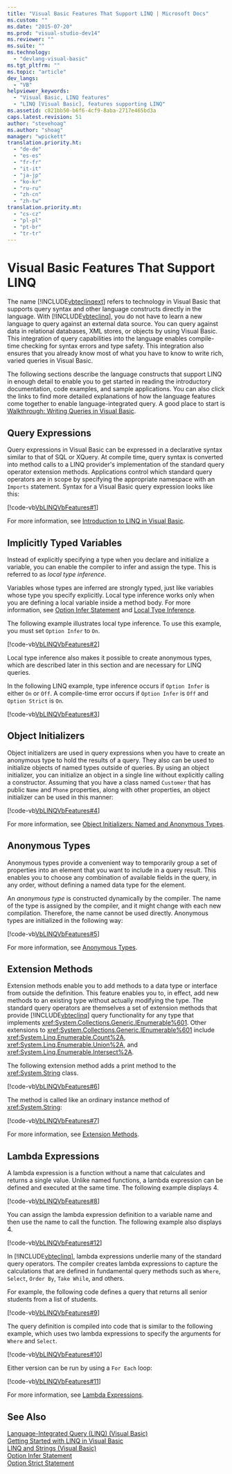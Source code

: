 ```yaml
---
title: "Visual Basic Features That Support LINQ | Microsoft Docs"
ms.custom: ""
ms.date: "2015-07-20"
ms.prod: "visual-studio-dev14"
ms.reviewer: ""
ms.suite: ""
ms.technology: 
  - "devlang-visual-basic"
ms.tgt_pltfrm: ""
ms.topic: "article"
dev_langs: 
  - "VB"
helpviewer_keywords: 
  - "Visual Basic, LINQ features"
  - "LINQ [Visual Basic], features supporting LINQ"
ms.assetid: c821bb50-b6f6-4cf9-8aba-2717e465bd3a
caps.latest.revision: 51
author: "stevehoag"
ms.author: "shoag"
manager: "wpickett"
translation.priority.ht: 
  - "de-de"
  - "es-es"
  - "fr-fr"
  - "it-it"
  - "ja-jp"
  - "ko-kr"
  - "ru-ru"
  - "zh-cn"
  - "zh-tw"
translation.priority.mt: 
  - "cs-cz"
  - "pl-pl"
  - "pt-br"
  - "tr-tr"
---
```

# Visual Basic Features That Support LINQ
The name [!INCLUDE[vbteclinqext](../../../../csharp/getting-started/includes/vbteclinqext_md.md)] refers to technology in Visual Basic that supports query syntax and other language constructs directly in the language. With [!INCLUDE[vbteclinq](../../../../csharp/includes/vbteclinq_md.md)], you do not have to learn a new language to query against an external data source. You can query against data in relational databases, XML stores, or objects by using Visual Basic. This integration of query capabilities into the language enables compile-time checking for syntax errors and type safety. This integration also ensures that you already know most of what you have to know to write rich, varied queries in Visual Basic.  
  
 The following sections describe the language constructs that support LINQ in enough detail to enable you to get started in reading the introductory documentation, code examples, and sample applications. You can also click the links to find more detailed explanations of how the language features come together to enable language-integrated query. A good place to start is [Walkthrough: Writing Queries in Visual Basic](../../../../visual-basic/programming-guide/concepts/linq/walkthrough-writing-queries.md).  
  
## Query Expressions  
 Query expressions in Visual Basic can be expressed in a declarative syntax similar to that of SQL or XQuery. At compile time, query syntax is converted into method calls to a LINQ provider's implementation of the standard query operator extension methods. Applications control which standard query operators are in scope by specifying the appropriate namespace with an `Imports` statement. Syntax for a Visual Basic query expression looks like this:  
  
 [!code-vb[VbLINQVbFeatures#1](../../../../visual-basic/programming-guide/concepts/linq/codesnippet/VisualBasic/features-that-support-linq_1.vb)]  
  
 For more information, see [Introduction to LINQ in Visual Basic](../../../../visual-basic/programming-guide/language-features/linq/introduction-to-linq.md).  
  
## Implicitly Typed Variables  
 Instead of explicitly specifying a type when you declare and initialize a variable, you can enable the compiler to infer and assign the type. This is referred to as *local type inference*.  
  
 Variables whose types are inferred are strongly typed, just like variables whose type you specify explicitly. Local type inference works only when you are defining a local variable inside a method body. For more information, see [Option Infer Statement](../../../../visual-basic/language-reference/statements/option-infer-statement.md) and [Local Type Inference](../../../../visual-basic/programming-guide/language-features/variables/local-type-inference.md).  
  
 The following example illustrates local type inference. To use this example, you must set `Option Infer` to `On`.  
  
 [!code-vb[VbLINQVbFeatures#2](../../../../visual-basic/programming-guide/concepts/linq/codesnippet/VisualBasic/features-that-support-linq_2.vb)]  
  
 Local type inference also makes it possible to create anonymous types, which are described later in this section and are necessary for LINQ queries.  
  
 In the following LINQ example, type inference occurs if `Option Infer` is either `On` or `Off`. A compile-time error occurs if `Option Infer` is `Off` and `Option Strict` is `On`.  
  
 [!code-vb[VbLINQVbFeatures#3](../../../../visual-basic/programming-guide/concepts/linq/codesnippet/VisualBasic/features-that-support-linq_3.vb)]  
  
## Object Initializers  
 Object initializers are used in query expressions when you have to create an anonymous type to hold the results of a query. They also can be used to initialize objects of named types outside of queries. By using an object initializer, you can initialize an object in a single line without explicitly calling a constructor. Assuming that you have a class named `Customer` that has public `Name` and `Phone` properties, along with other properties, an object initializer can be used in this manner:  
  
 [!code-vb[VbLINQVbFeatures#4](../../../../visual-basic/programming-guide/concepts/linq/codesnippet/VisualBasic/features-that-support-linq_4.vb)]  
  
 For more information, see [Object Initializers: Named and Anonymous Types](../../../../visual-basic/programming-guide/language-features/objects-and-classes/object-initializers-named-and-anonymous-types.md).  
  
## Anonymous Types  
 Anonymous types provide a convenient way to temporarily group a set of properties into an element that you want to include in a query result. This enables you to choose any combination of available fields in the query, in any order, without defining a named data type for the element.  
  
 An *anonymous type* is constructed dynamically by the compiler. The name of the type is assigned by the compiler, and it might change with each new compilation. Therefore, the name cannot be used directly. Anonymous types are initialized in the following way:  
  
 [!code-vb[VbLINQVbFeatures#5](../../../../visual-basic/programming-guide/concepts/linq/codesnippet/VisualBasic/features-that-support-linq_5.vb)]  
  
 For more information, see [Anonymous Types](../../../../visual-basic/programming-guide/language-features/objects-and-classes/anonymous-types.md).  
  
## Extension Methods  
 Extension methods enable you to add methods to a data type or interface from outside the definition. This feature enables you to, in effect, add new methods to an existing type without actually modifying the type. The standard query operators are themselves a set of extension methods that provide [!INCLUDE[vbteclinq](../../../../csharp/includes/vbteclinq_md.md)] query functionality for any type that implements <xref:System.Collections.Generic.IEnumerable%601>. Other extensions to <xref:System.Collections.Generic.IEnumerable%601> include <xref:System.Linq.Enumerable.Count%2A>, <xref:System.Linq.Enumerable.Union%2A>, and <xref:System.Linq.Enumerable.Intersect%2A>.  
  
 The following extension method adds a print method to the <xref:System.String> class.  
  
 [!code-vb[VbLINQVbFeatures#6](../../../../visual-basic/programming-guide/concepts/linq/codesnippet/VisualBasic/features-that-support-linq_6.vb)]  
  
 The method is called like an ordinary instance method of <xref:System.String>:  
  
 [!code-vb[VbLINQVbFeatures#7](../../../../visual-basic/programming-guide/concepts/linq/codesnippet/VisualBasic/features-that-support-linq_7.vb)]  
  
 For more information, see [Extension Methods](../../../../visual-basic/language-reference/procedures/extension-methods.md).  
  
## Lambda Expressions  
 A lambda expression is a function without a name that calculates and returns a single value. Unlike named functions, a lambda expression can be defined and executed at the same time. The following example displays 4.  
  
 [!code-vb[VbLINQVbFeatures#8](../../../../visual-basic/programming-guide/concepts/linq/codesnippet/VisualBasic/features-that-support-linq_8.vb)]  
  
 You can assign the lambda expression definition to a variable name and then use the name to call the function. The following example also displays 4.  
  
 [!code-vb[VbLINQVbFeatures#12](../../../../visual-basic/programming-guide/concepts/linq/codesnippet/VisualBasic/features-that-support-linq_9.vb)]  
  
 In [!INCLUDE[vbteclinq](../../../../csharp/includes/vbteclinq_md.md)], lambda expressions underlie many of the standard query operators. The compiler creates lambda expressions to capture the calculations that are defined in fundamental query methods such as `Where`, `Select`, `Order By`, `Take While`, and others.  
  
 For example, the following code defines a query that returns all senior students from a list of students.  
  
 [!code-vb[VbLINQVbFeatures#9](../../../../visual-basic/programming-guide/concepts/linq/codesnippet/VisualBasic/features-that-support-linq_10.vb)]  
  
 The query definition is compiled into code that is similar to the following example, which uses two lambda expressions to specify the arguments for `Where` and `Select`.  
  
 [!code-vb[VbLINQVbFeatures#10](../../../../visual-basic/programming-guide/concepts/linq/codesnippet/VisualBasic/features-that-support-linq_11.vb)]  
  
 Either version can be run by using a `For Each` loop:  
  
 [!code-vb[VbLINQVbFeatures#11](../../../../visual-basic/programming-guide/concepts/linq/codesnippet/VisualBasic/features-that-support-linq_12.vb)]  
  
 For more information, see [Lambda Expressions](../../../../visual-basic/language-reference/procedures/lambda-expressions.md).  
  
## See Also  
 [Language-Integrated Query (LINQ) (Visual Basic)](../../../../visual-basic/programming-guide/concepts/linq/index.md)   
 [Getting Started with LINQ in Visual Basic](../../../../visual-basic/programming-guide/concepts/linq/getting-started-with-linq.md)   
 [LINQ and Strings (Visual Basic)](../../../../visual-basic/programming-guide/concepts/linq/linq-and-strings.md)   
 [Option Infer Statement](../../../../visual-basic/language-reference/statements/option-infer-statement.md)   
 [Option Strict Statement](../../../../visual-basic/language-reference/statements/option-strict-statement.md)